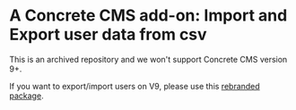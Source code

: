 # A Concrete CMS add-on: Import and Export user data from csv

This is an archived repository and we won't support Concrete CMS version 9+.

If you want to export/import users on V9, please use this [rebranded package](https://github.com/MacareuxDigital/md_csv_user_import_export).
